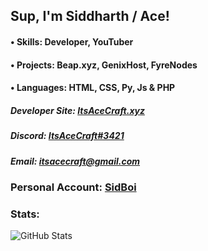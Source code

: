 ## Sup, I'm Siddharth / Ace!

#### • Skills: Developer, YouTuber
#### • Projects: Beap.xyz, GenixHost, FyreNodes
#### • Languages: HTML, CSS, Py, Js & PHP

##### Developer Site: [ItsAceCraft.xyz](https://dev.itsacecraft.xyz)
##### Discord: [ItsAceCraft#3421](https://discord.gg/6wmDX5CyYT)
##### Email: itsacecraft@gmail.com
### Personal Account: [SidBoi](https://github.com/SidBoi)

### Stats:
![GitHub Stats](https://github-readme-stats.vercel.app/api?username=ItsAceCraft&count_private=true&show_icons=true&hide=issues&theme=material-palenight&hide_border=true&locale=en)
